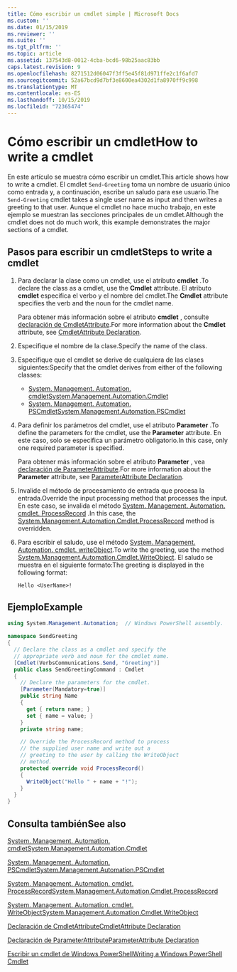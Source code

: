 ```yaml
---
title: Cómo escribir un cmdlet simple | Microsoft Docs
ms.custom: ''
ms.date: 01/15/2019
ms.reviewer: ''
ms.suite: ''
ms.tgt_pltfrm: ''
ms.topic: article
ms.assetid: 137543d8-0012-4cba-bcd6-98b25aac83bb
caps.latest.revision: 9
ms.openlocfilehash: 8271512d06047f3ff5e45f81d971ffe2c1f6afd7
ms.sourcegitcommit: 52a67bcd9d7bf3e8600ea4302d1fa8970ff9c998
ms.translationtype: MT
ms.contentlocale: es-ES
ms.lasthandoff: 10/15/2019
ms.locfileid: "72365474"
---
```

# <a name="how-to-write-a-cmdlet"></a><span data-ttu-id="ad5f1-102">Cómo escribir un cmdlet</span><span class="sxs-lookup"><span data-stu-id="ad5f1-102">How to write a cmdlet</span></span>

<span data-ttu-id="ad5f1-103">En este artículo se muestra cómo escribir un cmdlet.</span><span class="sxs-lookup"><span data-stu-id="ad5f1-103">This article shows how to write a cmdlet.</span></span> <span data-ttu-id="ad5f1-104">El cmdlet `Send-Greeting` toma un nombre de usuario único como entrada y, a continuación, escribe un saludo para ese usuario.</span><span class="sxs-lookup"><span data-stu-id="ad5f1-104">The `Send-Greeting` cmdlet takes a single user name as input and then writes a greeting to that user.</span></span> <span data-ttu-id="ad5f1-105">Aunque el cmdlet no hace mucho trabajo, en este ejemplo se muestran las secciones principales de un cmdlet.</span><span class="sxs-lookup"><span data-stu-id="ad5f1-105">Although the cmdlet does not do much work, this example demonstrates the major sections of a cmdlet.</span></span>

## <a name="steps-to-write-a-cmdlet"></a><span data-ttu-id="ad5f1-106">Pasos para escribir un cmdlet</span><span class="sxs-lookup"><span data-stu-id="ad5f1-106">Steps to write a cmdlet</span></span>

1. <span data-ttu-id="ad5f1-107">Para declarar la clase como un cmdlet, use el atributo **cmdlet** .</span><span class="sxs-lookup"><span data-stu-id="ad5f1-107">To declare the class as a cmdlet, use the **Cmdlet** attribute.</span></span> <span data-ttu-id="ad5f1-108">El atributo **cmdlet** especifica el verbo y el nombre del cmdlet.</span><span class="sxs-lookup"><span data-stu-id="ad5f1-108">The **Cmdlet** attribute specifies the verb and the noun for the cmdlet name.</span></span>

   <span data-ttu-id="ad5f1-109">Para obtener más información sobre el atributo **cmdlet** , consulte [declaración de CmdletAttribute](cmdlet-attribute-declaration.md).</span><span class="sxs-lookup"><span data-stu-id="ad5f1-109">For more information about the **Cmdlet** attribute, see [CmdletAttribute Declaration](cmdlet-attribute-declaration.md).</span></span>

2. <span data-ttu-id="ad5f1-110">Especifique el nombre de la clase.</span><span class="sxs-lookup"><span data-stu-id="ad5f1-110">Specify the name of the class.</span></span>

3. <span data-ttu-id="ad5f1-111">Especifique que el cmdlet se derive de cualquiera de las clases siguientes:</span><span class="sxs-lookup"><span data-stu-id="ad5f1-111">Specify that the cmdlet derives from either of the following classes:</span></span>

   * [<span data-ttu-id="ad5f1-112">System. Management. Automation. cmdlet</span><span class="sxs-lookup"><span data-stu-id="ad5f1-112">System.Management.Automation.Cmdlet</span></span>](/dotnet/api/System.Management.Automation.Cmdlet)
   * [<span data-ttu-id="ad5f1-113">System. Management. Automation. PSCmdlet</span><span class="sxs-lookup"><span data-stu-id="ad5f1-113">System.Management.Automation.PSCmdlet</span></span>](/dotnet/api/System.Management.Automation.PSCmdlet)

4. <span data-ttu-id="ad5f1-114">Para definir los parámetros del cmdlet, use el atributo **Parameter** .</span><span class="sxs-lookup"><span data-stu-id="ad5f1-114">To define the parameters for the cmdlet, use the **Parameter** attribute.</span></span> <span data-ttu-id="ad5f1-115">En este caso, solo se especifica un parámetro obligatorio.</span><span class="sxs-lookup"><span data-stu-id="ad5f1-115">In this case, only one required parameter is specified.</span></span>

   <span data-ttu-id="ad5f1-116">Para obtener más información sobre el atributo **Parameter** , vea [declaración de ParameterAttribute](parameter-attribute-declaration.md).</span><span class="sxs-lookup"><span data-stu-id="ad5f1-116">For more information about the **Parameter** attribute, see [ParameterAttribute Declaration](parameter-attribute-declaration.md).</span></span>

5. <span data-ttu-id="ad5f1-117">Invalide el método de procesamiento de entrada que procesa la entrada.</span><span class="sxs-lookup"><span data-stu-id="ad5f1-117">Override the input processing method that processes the input.</span></span> <span data-ttu-id="ad5f1-118">En este caso, se invalida el método [System. Management. Automation. cmdlet. ProcessRecord](/dotnet/api/System.Management.Automation.Cmdlet.ProcessRecord) .</span><span class="sxs-lookup"><span data-stu-id="ad5f1-118">In this case, the [System.Management.Automation.Cmdlet.ProcessRecord](/dotnet/api/System.Management.Automation.Cmdlet.ProcessRecord) method is overridden.</span></span>

6. <span data-ttu-id="ad5f1-119">Para escribir el saludo, use el método [System. Management. Automation. cmdlet. writeObject](/dotnet/api/System.Management.Automation.Cmdlet.WriteObject).</span><span class="sxs-lookup"><span data-stu-id="ad5f1-119">To write the greeting, use the method [System.Management.Automation.Cmdlet.WriteObject](/dotnet/api/System.Management.Automation.Cmdlet.WriteObject).</span></span>
   <span data-ttu-id="ad5f1-120">El saludo se muestra en el siguiente formato:</span><span class="sxs-lookup"><span data-stu-id="ad5f1-120">The greeting is displayed in the following format:</span></span>

   ```Output
   Hello <UserName>!
   ```

## <a name="example"></a><span data-ttu-id="ad5f1-121">Ejemplo</span><span class="sxs-lookup"><span data-stu-id="ad5f1-121">Example</span></span>

```csharp
using System.Management.Automation;  // Windows PowerShell assembly.

namespace SendGreeting
{
  // Declare the class as a cmdlet and specify the
  // appropriate verb and noun for the cmdlet name.
  [Cmdlet(VerbsCommunications.Send, "Greeting")]
  public class SendGreetingCommand : Cmdlet
  {
    // Declare the parameters for the cmdlet.
    [Parameter(Mandatory=true)]
    public string Name
    {
      get { return name; }
      set { name = value; }
    }
    private string name;

    // Override the ProcessRecord method to process
    // the supplied user name and write out a
    // greeting to the user by calling the WriteObject
    // method.
    protected override void ProcessRecord()
    {
      WriteObject("Hello " + name + "!");
    }
  }
}
```

## <a name="see-also"></a><span data-ttu-id="ad5f1-122">Consulta también</span><span class="sxs-lookup"><span data-stu-id="ad5f1-122">See also</span></span>

[<span data-ttu-id="ad5f1-123">System. Management. Automation. cmdlet</span><span class="sxs-lookup"><span data-stu-id="ad5f1-123">System.Management.Automation.Cmdlet</span></span>](/dotnet/api/System.Management.Automation.Cmdlet)

[<span data-ttu-id="ad5f1-124">System. Management. Automation. PSCmdlet</span><span class="sxs-lookup"><span data-stu-id="ad5f1-124">System.Management.Automation.PSCmdlet</span></span>](/dotnet/api/System.Management.Automation.PSCmdlet)

[<span data-ttu-id="ad5f1-125">System. Management. Automation. cmdlet. ProcessRecord</span><span class="sxs-lookup"><span data-stu-id="ad5f1-125">System.Management.Automation.Cmdlet.ProcessRecord</span></span>](/dotnet/api/System.Management.Automation.Cmdlet.ProcessRecord)

[<span data-ttu-id="ad5f1-126">System. Management. Automation. cmdlet. WriteObject</span><span class="sxs-lookup"><span data-stu-id="ad5f1-126">System.Management.Automation.Cmdlet.WriteObject</span></span>](/dotnet/api/System.Management.Automation.Cmdlet.WriteObject)

[<span data-ttu-id="ad5f1-127">Declaración de CmdletAttribute</span><span class="sxs-lookup"><span data-stu-id="ad5f1-127">CmdletAttribute Declaration</span></span>](cmdlet-attribute-declaration.md)

[<span data-ttu-id="ad5f1-128">Declaración de ParameterAttribute</span><span class="sxs-lookup"><span data-stu-id="ad5f1-128">ParameterAttribute Declaration</span></span>](parameter-attribute-declaration.md)

[<span data-ttu-id="ad5f1-129">Escribir un cmdlet de Windows PowerShell</span><span class="sxs-lookup"><span data-stu-id="ad5f1-129">Writing a Windows PowerShell Cmdlet</span></span>](writing-a-windows-powershell-cmdlet.md)